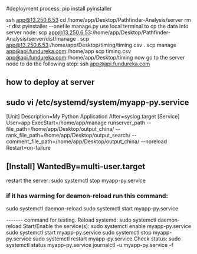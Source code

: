 #deployment process:
pip install pyinstaller

ssh app@13.250.6.53
cd /home/app/Desktop/Pathfinder-Analysis/server
rm -r dist
pyinstaller --onefile manage.py
use local terminal to cp the data into server node:
 scp app@13.250.6.53:/home/app/Desktop/Pathfinder-Analysis/server/dist/manage . 
 scp app@13.250.6.53:/home/app/Desktop/timing/timing.csv .
 scp manage app@api.fundureka.com:/home/app
 scp timing.csv app@api.fundureka.com:/home/app/Desktop/timing
now go to the server node to do the following step:
ssh app@api.fundureka.com
## how to deploy at server
sudo vi /etc/systemd/system/myapp-py.service
-------
[Unit]
Description=My Python Application
After=syslog.target
[Service]
User=app
ExecStart=/home/app/manage runserver_path --file_path=/home/app/Desktop/output_china/ --rank_file_path=/home/app/Desktop/output_search/ --comment_file_path=/home/app/Desktop/output_china/ --noreload
Restart=on-failure

[Install]
WantedBy=multi-user.target
-------
restart the server:
sudo systemctl stop myapp-py.service 
### if it has warming for deamon-reload run this command: 
sudo systemctl daemon-reload 
sudo systemctl start myapp-py.service 

------- command for testing.
Reload systemd: sudo systemctl daemon-reload
Start/Enable the service(s): 
sudo systemctl enable myapp-py.service
sudo systemctl start myapp-py.service 
sudo systemctl stop myapp-py.service 
sudo systemctl restart myapp-py.service
Check status: 
sudo systemctl status myapp-py.service
journalctl -u myapp-py.service -f
